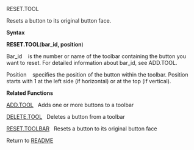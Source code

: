 RESET.TOOL

Resets a button to its original button face.

**Syntax**

**RESET.TOOL**(**bar\_id, position**)

Bar\_id    is the number or name of the toolbar containing the button
you want to reset. For detailed information about bar\_id, see ADD.TOOL.

Position    specifies the position of the button within the toolbar.
Position starts with 1 at the left side (if horizontal) or at the top
(if vertical).

**Related Functions**

[ADD.TOOL](ADD.TOOL.md)   Adds one or more buttons to a toolbar

[DELETE.TOOL](DELETE.TOOL.md)   Deletes a button from a toolbar

[RESET.TOOLBAR](RESET.TOOLBAR.md)   Resets a button to its original button face



Return to [README](README.md)

